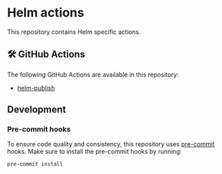 # Helm actions

This repository contains Helm specific actions.

<!-- BEGIN ACTIONS -->

## 🛠️ GitHub Actions

The following GitHub Actions are available in this repository:

- [helm-publish](helm-publish/README.md)

<!-- END ACTIONS -->

## Development

### Pre-commit hooks

To ensure code quality and consistency, this repository uses [pre-commit](https://pre-commit.com/) hooks. Make sure to
install the pre-commit hooks by running:

```bash
pre-commit install
```
